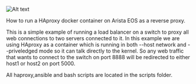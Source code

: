 ![Alt text](background.png.png?raw=true "HAproxy on EOS as a container")

How to run a HAproxy docker container on Arista EOS as a reverse proxy.

This is a simple example of running a load balancer on a switch to proxy all web connections to two servers connected to it.  In this example we are using HAproxy as a container which is running in both --host network and --priveledged mode so it can talk directly to the kernel.  So any web traffic that wants to connect to the switch on port 8888 will be redirected to either host1 or host2 on port 5000.

All haproxy,ansible and bash scripts are located in the scripts folder. 

